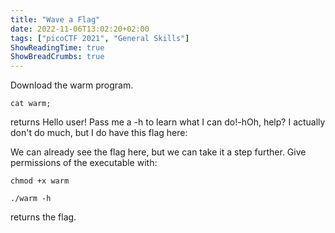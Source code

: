 ```yaml
---
title: "Wave a Flag"
date: 2022-11-06T13:02:20+02:00
tags: ["picoCTF 2021", "General Skills"]
ShowReadingTime: true
ShowBreadCrumbs: true
---
```


Download the warm program.

```shell
cat warm;
```
returns Hello user! Pass me a -h to learn what I can do!-hOh, help? I actually don't do much, but I do have this flag here:

We can already see the flag here, but we can take it a step further. Give permissions of the executable with:

```shell
chmod +x warm
```

```shell
./warm -h
```
returns the flag.